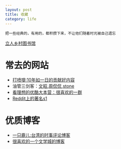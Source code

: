 ```yaml
---
layout: post
title: 收藏
category: life
---
```


```
把一些经典的，有用的，都积攒下来，不让他们随着时光被自己遗忘
```

[立人乡村图书馆](https://civicforum.github.io/2019/liren_library_list.html)

# 常去的网站
- [打喷嚏:10年如一日的贡献好内容](http://www.dapenti.com)
- 油管三剑客：[文昭](),[周侃侃](),[stone]()
- [看理想的优酷大本营：很喜欢的一群]()
- [Reddit上的著名s1](https://www.reddit.com/r/saraba1st)

# 优质博客
- [一只鹿儿:台湾的时事评论博客](https://medium.com/%E4%B8%80%E5%8F%AA%E9%B9%BF%E3%84%A6)
- [很喜欢的一个文学城的博客](http://blog.wenxuecity.com/myoverview/29808/)
